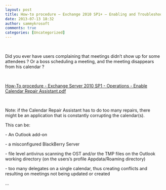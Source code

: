 ```yaml
---
layout: post
title: How-to procedure – Exchange 2010 SP1+ – Enabling and Troubleshooting Calendar Repair Assistant
date: 2013-07-13 18:32
author: sammykrosoft
comments: true
categories: [Uncategorized]
---
```

<p>&#160;</p>  <p>Did you ever have users complaining that meetings didn’t show up for some attendees ? Or a boss scheduling a meeting, and the meeting disappears from his calendar ? </p>  <p>&#160;</p>  <div id="scid:8eb9d37f-1541-4f29-b6f4-1eea890d4876:4bb2fba8-53a7-4755-8128-a4c12d57305e" class="wlWriterEditableSmartContent" style="margin: 0px; padding: 0px; float: none; display: inline;"><p><div><a href="https://msdnshared.blob.core.windows.net/media/TNBlogsFS/prod.evol.blogs.technet.com/CommunityServer.Blogs.Components.WeblogFiles/00/00/00/73/61/metablogapi/6013.How-To%20procedure%20-%20Exchange%20Server%202010%20SP1%20-%20Operations%20-%20Enable%20Calendar%20Repair%20Assistant.pdf" original-url="http://blogs.technet.com/cfs-file.ashx/__key/communityserver-blogs-components-weblogfiles/00-00-00-73-61-metablogapi/6013.How_2D00_To-procedure-_2D00_-Exchange-Server-2010-SP1-_2D00_-Operations-_2D00_-Enable-Calendar-Repair-Assistant.pdf" target="_self">How-To procedure - Exchange Server 2010 SP1 - Operations - Enable Calendar Repair Assistant.pdf</a></div></p></div>  <p>&#160;</p>  <p>Note: if the Calendar Repair Assistant has to do too many repairs, there might be an application that is constantly corrupting the calendar(s).</p>  <p>This can be:</p>  <p>- An Outlook add-on</p>  <p>- a misconfigured BlackBerry Server</p>  <p>- file level antivirus scanning the OST and/or the TMP files on the Outlook working directory (on the users’s profile Appdata/Roaming directory)</p>  <p>- too many delegates on a single calendar, thus creating conflicts and resulting on meetings not being updated or created</p>  <p>…</p>
